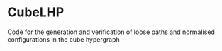 # CubeLHP
Code for the generation and verification of loose paths and normalised configurations in the cube hypergraph 
